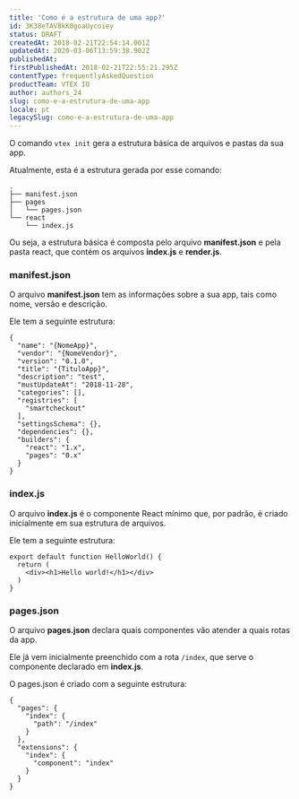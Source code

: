 ```yaml
---
title: 'Como é a estrutura de uma app?'
id: 3K38eTAV8kK0goaUycoiey
status: DRAFT
createdAt: 2018-02-21T22:54:14.001Z
updatedAt: 2020-03-06T13:59:38.902Z
publishedAt: 
firstPublishedAt: 2018-02-21T22:55:21.295Z
contentType: frequentlyAskedQuestion
productTeam: VTEX IO
author: authors_24
slug: como-e-a-estrutura-de-uma-app
locale: pt
legacySlug: como-e-a-estrutura-de-uma-app
---
```


O comando `vtex init` gera a estrutura básica de arquivos e pastas da sua app.

Atualmente, esta é a estrutura gerada por esse comando:

```Shell
.
├── manifest.json
├── pages
│   └── pages.json
└── react
    └── index.js
```

Ou seja, a estrutura básica é composta pelo arquivo __manifest.json__ e pela pasta react, que contém os arquivos __index.js__ e __render.js__.

### manifest.json

O arquivo __manifest.json__ tem as informações sobre a sua app, tais como nome, versão e descrição.

Ele tem a seguinte estrutura:

```
{
  "name": "{NomeApp}",
  "vendor": "{NomeVendor}",
  "version": "0.1.0",
  "title": "{TituloApp}",
  "description": "test",
  "mustUpdateAt": "2018-11-28",
  "categories": [],
  "registries": [
    "smartcheckout"
  ],
  "settingsSchema": {},
  "dependencies": {},
  "builders": {
    "react": "1.x",
    "pages": "0.x"
  }
}
```

### index.js

O arquivo __index.js__ é o componente React mínimo que, por padrão, é criado inicialmente em sua estrutura de arquivos.

Ele tem a seguinte estrutura:

```
export default function HelloWorld() {
  return (
    <div><h1>Hello world!</h1></div>
  )
}
```

### pages.json

O arquivo __pages.json__ declara quais componentes vão atender a quais rotas da app.

Ele já vem inicialmente preenchido com a rota `/index`, que serve o componente declarado em __index.js__.

O pages.json é criado com a seguinte estrutura:

```
{
  "pages": {
    "index": {
      "path": "/index"
    }
  },
  "extensions": {
    "index": {
      "component": "index"
    }
  }
}
```
